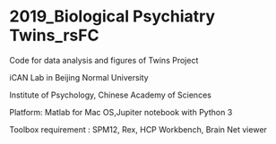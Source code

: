 # 2019_Biological Psychiatry Twins_rsFC
Code for data analysis and figures of Twins Project 

iCAN Lab in Beijing Normal University

Institute of Psychology, Chinese Academy of Sciences

Platform: Matlab for Mac OS,Jupiter notebook with Python 3

Toolbox requirement : SPM12, Rex, HCP Workbench, Brain Net viewer
